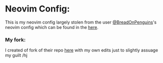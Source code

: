 # Neovim Config:
This is my neovim config largely stolen from the user [@BreadOnPenguins](https://github.com/BreadOnPenguins)'s neovim config which can be found in the [here](https://github.com/BreadOnPenguins/nvim). 

### My fork:
I created of fork of their repo [here](https://github.com/Aln-Alx/nvim-config) with my own edits just to slightly assuage my guilt /hj
